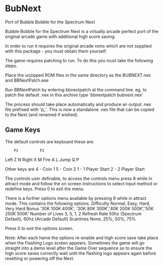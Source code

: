 # BubNext
Port of Bubble Bobble for the Spectrum Next

Bubble Bobble for the Spectrum Next is a virtually arcade perfect port of the original arcade game with additional high score saving.

In order to run it requires the original arcade roms which are not supplied with this package - you must obtain them yourself.

The game requires patching to run. To do this you must take the following steps.

Place the unzipped ROM files in the same directory as the BUBNEXT.nex and BBNextPatch.exe

Run BBNextPatch by entering bbnextpatch <filename to patch> at the command line.  eg, to patch the default .nex in this archive type 'bbnextpatch bubnext.nex'

The process should take place automatically and produce an output .nex file prefixed with 'p_'.  This is now a standalone .nex file that can be copied to the Next (and renamed if wished).


Game Keys
-------------------
The default controls are keyboard these are:

		P1			P2
Left		Z			N
Right		X			M
Fire		A			L
Jump		Q			P

Other keys are
4 - Coin 1
5 - Coin 2
1 - 1 Player Start
2 - 2 Player Start

The controls user definable, to access the controls menu press 8 while in attract mode and follow the on screen instructions to select input method or redefine keys.  Press 0 to exit the menu.

There is a further options menu available by pressing 9 while in attract mode.  This contains the following options.
Difficulty		Normal, Easy, Hard, Very Hard
Bonus			'30K 100K 400K', '20K 80K 300K','40K 200K 500K','50K 250K 500K'
Number of Lives		3, 5, 1, 2
Refresh Rate		50hz (Spectrum Default), 60hz (Arcade Default)
Scanlines		None, 25%, 50%, 75%

Press 0 to exit the options screen.

Note:
After each hame the options re-enable and high score save take place when the Flashing Logo screen appears.  Sometimes the game will go straight into a demo level after the Game Over sequence so to ensure the high score saves correctly wait until the flashing logo appears again before resetting or powering off the Next.

